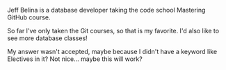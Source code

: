 Jeff Belina is a database developer taking the code school Mastering GitHub course.

So far I've only taken the Git courses, so that is my favorite.  I'd also like to see more database classes!

My answer wasn't accepted, maybe because I didn't have a keyword like Electives in it? Not nice... maybe this will work?
